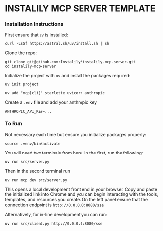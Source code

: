 # INSTALILY MCP SERVER TEMPLATE

### Installation Instructions

First ensure that ```uv``` is installed:
```
curl -LsSf https://astral.sh/uv/install.sh | sh
```

Clone the repo:
```
git clone git@github.com:Instalily/instalily-mcp-server.git
cd instalily-mcp-server
```

Initialize the project with ```uv``` and install the packages required:
```
uv init project

uv add "mcp[cli]" starlette uvicorn anthropic
```

Create a ```.env``` file and add your anthropic key 
```
ANTHROPIC_API_KEY=...
```

### To Run

Not necessary each time but ensure you initialize packages properly:
```
source .venv/bin/activate
```

You will need two terminals from here. In the first, run the following:
```
uv run src/server.py  
```

Then in the second terminal run 
```
uv run mcp dev src/server.py
```

This opens a local development front end in your browser. Copy and paste the initialized link into Chrome and you can begin interacting with the tools, templates, and resources you create. On the left panel ensure that the connection endpoint is ```http://0.0.0.0:8080/sse```

Alternatively, for in-line development you can run:
```
uv run src/client.py http://0.0.0.0:8080/sse
```